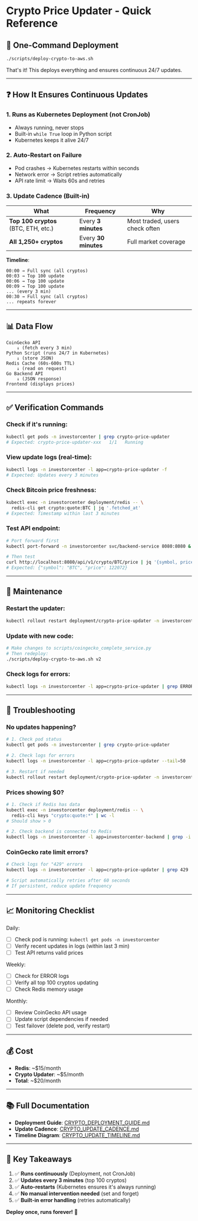 # Crypto Price Updater - Quick Reference

## 🚀 One-Command Deployment

```bash
./scripts/deploy-crypto-to-aws.sh
```

That's it! This deploys everything and ensures continuous 24/7 updates.

---

## ❓ How It Ensures Continuous Updates

### 1. **Runs as Kubernetes Deployment** (not CronJob)
   - Always running, never stops
   - Built-in `while True` loop in Python script
   - Kubernetes keeps it alive 24/7

### 2. **Auto-Restart on Failure**
   - Pod crashes → Kubernetes restarts within seconds
   - Network error → Script retries automatically
   - API rate limit → Waits 60s and retries

### 3. **Update Cadence (Built-in)**

| What | Frequency | Why |
|------|-----------|-----|
| **Top 100 cryptos** (BTC, ETH, etc.) | Every **3 minutes** | Most traded, users check often |
| **All 1,250+ cryptos** | Every **30 minutes** | Full market coverage |

**Timeline**:
```
00:00 → Full sync (all cryptos)
00:03 → Top 100 update
00:06 → Top 100 update
00:09 → Top 100 update
... (every 3 min)
00:30 → Full sync (all cryptos)
... repeats forever
```

---

## 📊 Data Flow

```
CoinGecko API
    ↓ (fetch every 3 min)
Python Script (runs 24/7 in Kubernetes)
    ↓ (store JSON)
Redis Cache (60s-600s TTL)
    ↓ (read on request)
Go Backend API
    ↓ (JSON response)
Frontend (displays prices)
```

---

## ✅ Verification Commands

### Check if it's running:
```bash
kubectl get pods -n investorcenter | grep crypto-price-updater
# Expected: crypto-price-updater-xxx   1/1   Running
```

### View update logs (real-time):
```bash
kubectl logs -n investorcenter -l app=crypto-price-updater -f
# Expected: Updates every 3 minutes
```

### Check Bitcoin price freshness:
```bash
kubectl exec -n investorcenter deployment/redis -- \
  redis-cli get crypto:quote:BTC | jq '.fetched_at'
# Expected: Timestamp within last 3 minutes
```

### Test API endpoint:
```bash
# Port forward first
kubectl port-forward -n investorcenter svc/backend-service 8080:8080 &

# Then test
curl http://localhost:8080/api/v1/crypto/BTC/price | jq '{symbol, price}'
# Expected: {"symbol": "BTC", "price": 122072}
```

---

## 🔧 Maintenance

### Restart the updater:
```bash
kubectl rollout restart deployment/crypto-price-updater -n investorcenter
```

### Update with new code:
```bash
# Make changes to scripts/coingecko_complete_service.py
# Then redeploy:
./scripts/deploy-crypto-to-aws.sh v2
```

### Check logs for errors:
```bash
kubectl logs -n investorcenter -l app=crypto-price-updater | grep ERROR
```

---

## 🚨 Troubleshooting

### No updates happening?
```bash
# 1. Check pod status
kubectl get pods -n investorcenter | grep crypto-price-updater

# 2. Check logs for errors
kubectl logs -n investorcenter -l app=crypto-price-updater --tail=50

# 3. Restart if needed
kubectl rollout restart deployment/crypto-price-updater -n investorcenter
```

### Prices showing $0?
```bash
# 1. Check if Redis has data
kubectl exec -n investorcenter deployment/redis -- \
  redis-cli keys "crypto:quote:*" | wc -l
# Should show > 0

# 2. Check backend is connected to Redis
kubectl logs -n investorcenter -l app=investorcenter-backend | grep -i redis
```

### CoinGecko rate limit errors?
```bash
# Check logs for "429" errors
kubectl logs -n investorcenter -l app=crypto-price-updater | grep 429

# Script automatically retries after 60 seconds
# If persistent, reduce update frequency
```

---

## 📈 Monitoring Checklist

Daily:
- [ ] Check pod is running: `kubectl get pods -n investorcenter`
- [ ] Verify recent updates in logs (within last 3 min)
- [ ] Test API returns valid prices

Weekly:
- [ ] Check for ERROR logs
- [ ] Verify all top 100 cryptos updating
- [ ] Check Redis memory usage

Monthly:
- [ ] Review CoinGecko API usage
- [ ] Update script dependencies if needed
- [ ] Test failover (delete pod, verify restart)

---

## 💰 Cost

- **Redis**: ~$15/month
- **Crypto Updater**: ~$5/month
- **Total**: ~$20/month

---

## 📚 Full Documentation

- **Deployment Guide**: [CRYPTO_DEPLOYMENT_GUIDE.md](CRYPTO_DEPLOYMENT_GUIDE.md)
- **Update Cadence**: [CRYPTO_UPDATE_CADENCE.md](CRYPTO_UPDATE_CADENCE.md)
- **Timeline Diagram**: [CRYPTO_UPDATE_TIMELINE.md](CRYPTO_UPDATE_TIMELINE.md)

---

## 🎯 Key Takeaways

1. ✅ **Runs continuously** (Deployment, not CronJob)
2. ✅ **Updates every 3 minutes** (top 100 cryptos)
3. ✅ **Auto-restarts** (Kubernetes ensures it's always running)
4. ✅ **No manual intervention needed** (set and forget)
5. ✅ **Built-in error handling** (retries automatically)

**Deploy once, runs forever!** 🚀
